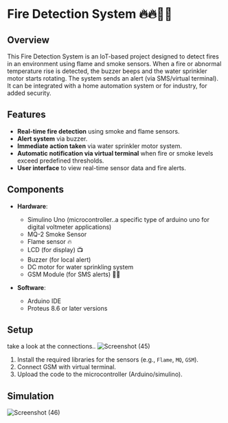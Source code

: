 # Fire Detection System 🔥🔥🧯🧯

## Overview

This Fire Detection System is an IoT-based project designed to detect fires in an environment using flame and smoke sensors. When a fire or abnormal temperature rise is detected, the buzzer beeps and the water sprinkler motor starts rotating. The system sends an alert (via SMS/virtual terminal). It can be integrated with a home automation system or for industry, for added security.

## Features

- **Real-time fire detection** using smoke and flame sensors.
- **Alert system** via buzzer.
- **Immediate action taken** via water sprinkler motor system.
- **Automatic notification via virtual terminal** when fire or smoke levels exceed predefined thresholds.
- **User interface** to view real-time sensor data and fire alerts.

## Components

- **Hardware**:
  - Simulino Uno (microcontroller..a specific type of arduino uno for digital voltmeter applications)
  - MQ-2 Smoke Sensor
  - Flame sensor 🔥
  - LCD (for display) 📺
  - Buzzer (for local alert) 
  - DC motor for water sprinkling system 
  - GSM Module (for SMS alerts) 📶📲

- **Software**:
  - Arduino IDE
  - Proteus 8.6 or later versions
    
## Setup

take a look at the connections..
![Screenshot (45)](https://github.com/user-attachments/assets/fa138fbe-4fd4-4598-8720-c0ecd264cc5a)


1. Install the required libraries for the sensors (e.g., `Flame`, `MQ`, `GSM`).
2. Connect GSM with virtual terminal.
3. Upload the code to the microcontroller (Arduino/simulino).

## Simulation

![Screenshot (46)](https://github.com/user-attachments/assets/5dee7852-377f-4f25-a000-296e5fcad477)






